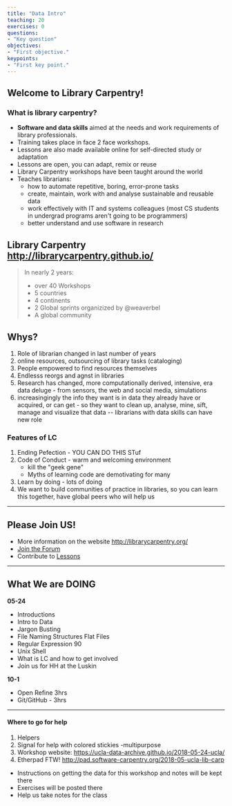 ```yaml
---
title: "Data Intro"
teaching: 20
exercises: 0
questions:
- "Key question"
objectives:
- "First objective."
keypoints:
- "First key point."
---
```


## Welcome to Library Carpentry!

### What is library carpentry?

* **Software and data skills** aimed at the needs and work requirements of library professionals.
* Training takes place in face 2 face workshops.
* Lessons are also made available online for self-directed study or adaptation
* Lessons are open, you can adapt, remix or reuse
* Library Carpentry workshops have been taught around the world
* Teaches librarians:
  - how to automate repetitive, boring, error-prone tasks
  - create, maintain, work with and analyse sustainable and reusable data
  - work effectively with IT and systems colleagues (most CS students in undergrad programs aren't going to be programmers)
  - better understand and use software in research

## Library Carpentry <http://librarycarpentry.github.io/>

> In nearly 2 years:
> * over 40 Workshops
> * 5 countries
> * 4 continents
> * 2 Global sprints organizized by @weaverbel
> * A global community

## Whys?

1. Role of librarian changed in last number of years
  1. online resources, outsourcing of library tasks (cataloging)
  2. People empowered to find resources themselves
  3. Endlesss reorgs and agnst in libraries
1. Research has changed, more computationally derived, intensive, era data deluge - from sensors, the web and social media, simulations
  1. increasingingly the info they want is in data they already have or acquired, or can get - so they want to clean up, analyse, mine, sift, manage and visualize that data -- librarians with data skills can have new role

### Features of LC

1. Ending Pefection - YOU CAN DO THIS STuf
2. Code of Conduct - warm and welcoming environment
    - kill the "geek gene"
    - Myths of learning code are demotivating for many
3. Learn by doing - lots of doing
4. We want to build communities of practice in libraries, so you can learn this together, have global peers who will help us

---
## Please Join US!

* More information on the website <http://librarycarpentry.org/>
* [Join the Forum](https://gitter.im/LibraryCarpentry/Lobby) 
* Contribute to [Lessons](https://github.com/librarycarpentry)

---

## What We are DOING

**05-24**
* Introductions 
* Intro to Data  
* Jargon Busting 
* File Naming Structures Flat Files
* Regular Expression 90
* Unix Shell
* What is LC and how to get involved
* Join us for HH at the Luskin

**10-1**
* Open Refine 3hrs
* Git/GitHub - 3hrs

---

#### Where to go for help

1. Helpers
2. Signal for help with colored stickies -multipurpose
3. Workshop website: <https://ucla-data-archive.github.io/2018-05-24-ucla/>
4. Etherpad FTW! <http://pad.software-carpentry.org/2018-05-ucla-lib-carp>
  * Instructions on getting the data for this workshop and notes will be kept there
  * Exercises will be posted there
  * Help us take notes for the class
